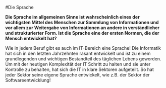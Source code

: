 #Die Sprache

__**Die Sprache im allgemeinen Sinne ist wahrscheinlich eines der wichtigsten Mittel des Menschen zur Sammlung von Informationen und vor allem zur Weitergabe von Informationen an andere in verständlicher und strukturierter Form. Ist die Sprache eine der ersten Normen, die der Mensch entwickelt hat?**__

Wie in jedem Beruf gibt es auch im IT-Bereich eine Sprache!
Die Informatik hat sich in den letzten Jahrzehnten rasant entwickelt und ist zu einem grundlegenden und wichtigen Bestandteil des täglichen Lebens geworden. 
Um mit der heutigen Komplexität der IT Schritt zu halten und sie unter Kontrolle zu behalten, hat sich die IT in klare Sektoren aufgeteilt. So hat jeder Sektor seine eigene Sprache entwickelt, wie z.B. der Sektor der Softwareentwicklung!



